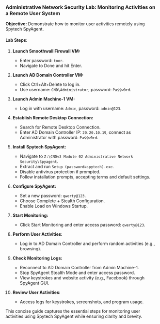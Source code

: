 ### Administrative Network Security Lab: Monitoring Activities on a Remote User System

**Objective:** Demonstrate how to monitor user activities remotely using Spytech SpyAgent.

#### Lab Steps:

1. **Launch Smoothwall Firewall VM:**
   - Enter password: `toor`.
   - Navigate to Done and hit Enter.

2. **Launch AD Domain Controller VM:**
   - Click Ctrl+Alt+Delete to log in.
   - Use username: `CND\Administrator`, password: `Pa$$w0rd`.

3. **Launch Admin Machine-1 VM:**
   - Log in with username: `Admin`, password: `admin@123`.

4. **Establish Remote Desktop Connection:**
   - Search for Remote Desktop Connection.
   - Enter AD Domain Controller IP: `20.20.10.19`, connect as Administrator with password: `Pa$$w0rd`.

5. **Install Spytech SpyAgent:**
   - Navigate to `Z:\CNDv3 Module 02 Administrative Network Security\Spyagent`.
   - Extract and run `Setup (password=spytech).exe`.
   - Disable antivirus protection if prompted.
   - Follow installation prompts, accepting terms and default settings.

6. **Configure SpyAgent:**
   - Set a new password: `qwerty@123`.
   - Choose Complete + Stealth Configuration.
   - Enable Load on Windows Startup.

7. **Start Monitoring:**
   - Click Start Monitoring and enter access password: `qwerty@123`.

8. **Perform User Activities:**
   - Log in to AD Domain Controller and perform random activities (e.g., browsing).

9. **Check Monitoring Logs:**
   - Reconnect to AD Domain Controller from Admin Machine-1.
   - Stop SpyAgent Stealth Mode and enter access password.
   - View keystrokes and website activity (e.g., Facebook) through SpyAgent GUI.

10. **Review User Activities:**
    - Access logs for keystrokes, screenshots, and program usage.

This concise guide captures the essential steps for monitoring user activities using Spytech SpyAgent while ensuring clarity and brevity.